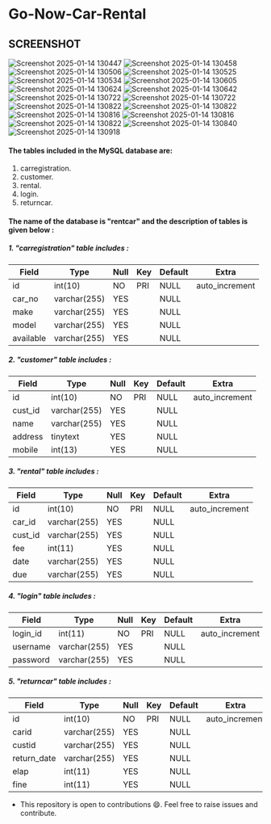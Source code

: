# Go-Now-Car-Rental

## SCREENSHOT 
![Screenshot 2025-01-14 130447](https://github.com/user-attachments/assets/748b51fa-17be-4a3d-ad71-1bd3fbe5a45d)
![Screenshot 2025-01-14 130458](https://github.com/user-attachments/assets/64d3c442-e3d8-407d-9acb-cef34cdb3b53)
![Screenshot 2025-01-14 130506](https://github.com/user-attachments/assets/708615b9-13fc-47eb-bae6-c559bfb302a6)
![Screenshot 2025-01-14 130525](https://github.com/user-attachments/assets/4ccf8b5e-675a-422c-b278-bc563cf1a9f8)
![Screenshot 2025-01-14 130534](https://github.com/user-attachments/assets/8439c580-6d20-41b8-80f8-7b14fff16839)
![Screenshot 2025-01-14 130605](https://github.com/user-attachments/assets/7f8971af-c132-4d5b-b248-e713d915bbcc)
![Screenshot 2025-01-14 130624](https://github.com/user-attachments/assets/0f16edf1-f85f-4124-80d7-24005c28b0f4)
![Screenshot 2025-01-14 130642](https://github.com/user-attachments/assets/fe8d7df3-2cd0-42e4-ad5e-aa11e0a0417b)
![Screenshot 2025-01-14 130722](https://github.com/user-attachments/assets/3e6e75be-9697-48a3-8b14-964d8ae8600c)
![Screenshot 2025-01-14 130722](https://github.com/user-attachments/assets/532c7e62-aac5-4a35-88d8-4925cbba3177)
![Screenshot 2025-01-14 130822](https://github.com/user-attachments/assets/c2643d14-bcc9-4094-9347-31069bc4cf72)
![Screenshot 2025-01-14 130822](https://github.com/user-attachments/assets/a1052f3a-f3f0-49b5-b16a-bf713e94e385)
![Screenshot 2025-01-14 130816](https://github.com/user-attachments/assets/2e99a722-30dd-443c-8174-12b86137bb50)
![Screenshot 2025-01-14 130816](https://github.com/user-attachments/assets/58c73613-03ba-43ad-bf90-2e5c21f40229)
![Screenshot 2025-01-14 130822](https://github.com/user-attachments/assets/f76f02eb-f6c8-4130-b019-50279dbfdcef)
![Screenshot 2025-01-14 130840](https://github.com/user-attachments/assets/1c471838-2f15-4f86-86ab-f0b64ec68142)
![Screenshot 2025-01-14 130918](https://github.com/user-attachments/assets/cd5fff3e-fc8a-4163-a7d7-f59994b9fa85)



#### The tables included in the MySQL database are:
1. carregistration.
2. customer.
3. rental.
4. login.
5. returncar.  

#### The name of the database is **"rentcar"** and the description of tables is given below : 

##### 1. "carregistration" table includes :
    
| Field     | Type         | Null | Key | Default | Extra          |
|-----------|--------------|------|-----|---------|----------------|
| id        | int(10)      | NO   | PRI | NULL    | auto_increment |
| car_no    | varchar(255) | YES  |     | NULL    |                |
| make      | varchar(255) | YES  |     | NULL    |                |
| model     | varchar(255) | YES  |     | NULL    |                |
| available | varchar(255) | YES  |     | NULL    |                |

##### 2. "customer" table includes :

| Field   | Type         | Null | Key | Default | Extra          |
|---------|--------------|------|-----|---------|----------------|
| id      | int(10)      | NO   | PRI | NULL    | auto_increment |
| cust_id | varchar(255) | YES  |     | NULL    |                |
| name    | varchar(255) | YES  |     | NULL    |                |
| address | tinytext     | YES  |     | NULL    |                |
| mobile  | int(13)      | YES  |     | NULL    |                |

##### 3. "rental" table includes :

| Field   | Type         | Null | Key | Default | Extra          |
|---------|--------------|------|-----|---------|----------------|
| id      | int(10)      | NO   | PRI | NULL    | auto_increment |
| car_id  | varchar(255) | YES  |     | NULL    |                |
| cust_id | varchar(255) | YES  |     | NULL    |                |
| fee     | int(11)      | YES  |     | NULL    |                |
| date    | varchar(255) | YES  |     | NULL    |                |
| due     | varchar(255) | YES  |     | NULL    |                |

##### 4. "login" table includes :

| Field    | Type         | Null | Key | Default | Extra          |
|----------|--------------|------|-----|---------|----------------|
| login_id | int(11)      | NO   | PRI | NULL    | auto_increment |
| username | varchar(255) | YES  |     | NULL    |                |
| password | varchar(255) | YES  |     | NULL    |                |

##### 5. "returncar" table includes :

| Field       | Type         | Null | Key | Default | Extra          |
|-------------|--------------|------|-----|---------|----------------|
| id          | int(10)      | NO   | PRI | NULL    | auto_increment |
| carid       | varchar(255) | YES  |     | NULL    |                |
| custid      | varchar(255) | YES  |     | NULL    |                |
| return_date | varchar(255) | YES  |     | NULL    |                |
| elap        | int(11)      | YES  |     | NULL    |                |
| fine        | int(11)      | YES  |     | NULL    |                |
</li>


* This repository is open to contributions :smile:. Feel free to raise issues and contribute.
